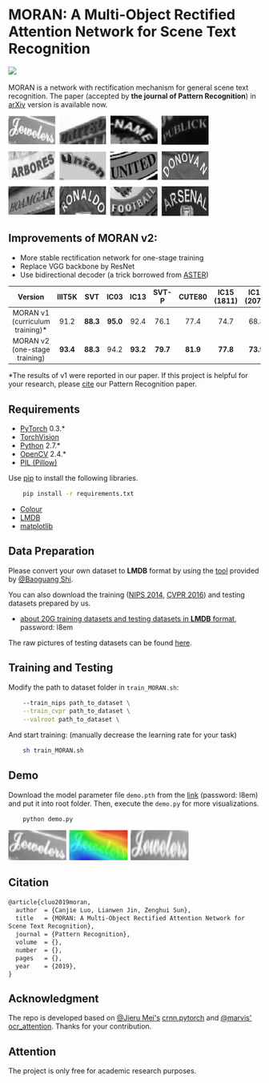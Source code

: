 # MORAN: A Multi-Object Rectified Attention Network for Scene Text Recognition

![](https://img.shields.io/badge/version-v2-brightgreen.svg)

MORAN is a network with rectification mechanism for general scene text recognition. The paper (accepted by **the journal of Pattern Recognition**) in [arXiv](https://arxiv.org/abs/1901.03003) version is available now. 

![](demo/MORAN_v2.gif)

## Improvements of MORAN v2:

- More stable rectification network for one-stage training
- Replace VGG backbone by ResNet
- Use bidirectional decoder (a trick borrowed from [ASTER](https://github.com/bgshih/aster))

| <center>Version</center> | <center>IIIT5K</center> | <center>SVT</center> | <center>IC03</center> | <center>IC13</center> | <center>SVT-P</center> | <center>CUTE80</center> | <center>IC15 (1811)</center> | <center>IC15 (2077)</center> |
| :---: | :---: | :---: | :---:| :---:| :---:| :---:| :---:| :---:|
| MORAN v1 (curriculum training)\* | <center>91.2</center> | <center>**88.3**</center> | <center>**95.0**</center> | <center>92.4</center> | <center>76.1</center> | <center>77.4</center> | <center>74.7</center> | <center>68.8</center> |
| <center>MORAN v2 (one-stage training)</center> | <center>**93.4**</center> | <center>**88.3**</center> | <center>94.2</center> | <center>**93.2**</center> | <center>**79.7**</center> | <center>**81.9**</center> | <center>**77.8**</center> | <center>**73.9**</center> |

\*The results of v1 were reported in our paper. If this project is helpful for your research, please [cite](https://github.com/Canjie-Luo/MORAN_v2/blob/master/README.md#citation) our Pattern Recognition paper.

## Requirements

- [PyTorch](https://pytorch.org/) 0.3.*
- [TorchVision](https://pypi.org/project/torchvision/)
- [Python](https://www.python.org/) 2.7.*
- [OpenCV](https://opencv.org/) 2.4.*
- [PIL (Pillow)](https://pillow.readthedocs.io/en/stable/#)

Use [pip](https://pypi.org/project/pip/) to install the following libraries.

```bash
    pip install -r requirements.txt
```

- [Colour](https://pypi.org/project/colour/)
- [LMDB](https://pypi.org/project/lmdb/)
- [matplotlib](https://pypi.org/project/matplotlib/)

## Data Preparation
Please convert your own dataset to **LMDB** format by using the [tool](https://github.com/bgshih/crnn/blob/master/tool/create_dataset.py) provided by [@Baoguang Shi](https://github.com/bgshih). 

You can also download the training ([NIPS 2014](http://www.robots.ox.ac.uk/~vgg/data/text/), [CVPR 2016](http://www.robots.ox.ac.uk/~vgg/data/scenetext/)) and testing datasets prepared by us. 

- [about 20G training datasets and testing datasets in **LMDB** format](https://pan.baidu.com/s/1TqZfvoEhyv57yf4YBjSzFg), password: l8em

The raw pictures of testing datasets can be found [here](https://github.com/chengzhanzhan/STR).

## Training and Testing

Modify the path to dataset folder in `train_MORAN.sh`:

```bash
	--train_nips path_to_dataset \
	--train_cvpr path_to_dataset \
	--valroot path_to_dataset \
```

And start training: (manually decrease the learning rate for your task)

```bash
	sh train_MORAN.sh
```

## Demo

Download the model parameter file `demo.pth` from the [link](https://pan.baidu.com/s/1TqZfvoEhyv57yf4YBjSzFg) (password: l8em) and put it into root folder. Then, execute the `demo.py` for more visualizations.

```bash
	python demo.py
``` 

![](demo/demo.png)

## Citation

```
@article{cluo2019moran,
  author  = {Canjie Luo, Lianwen Jin, Zenghui Sun},
  title   = {MORAN: A Multi-Object Rectified Attention Network for Scene Text Recognition},
  journal = {Pattern Recognition}, 
  volume  = {}, 
  number  = {}, 
  pages   = {},
  year    = {2019}, 
}
```

## Acknowledgment
The repo is developed based on [@Jieru Mei's](https://github.com/meijieru) [crnn.pytorch](https://github.com/meijieru/crnn.pytorch) and [@marvis'](https://github.com/marvis) [ocr_attention](https://github.com/marvis/ocr_attention). Thanks for your contribution.

## Attention
The project is only free for academic research purposes.

